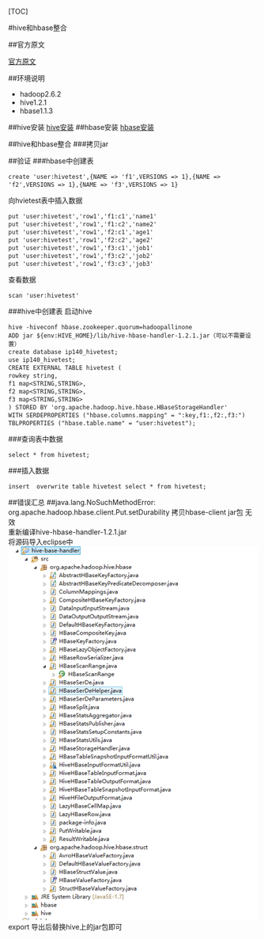 [TOC]

#hive和hbase整合

##官方原文

[官方原文](https://cwiki.apache.org/confluence/display/Hive/HBaseIntegration)

##环境说明

- hadoop2.6.2  
- hive1.2.1  
- hbase1.1.3

##hive安装
[hive安装](01.hive安装.md)
##hbase安装
[hbase安装](../04.hbase/01.hive伪分布式安装.md)

##hive和hbase整合
###拷贝jar


##验证
###hbase中创建表

	create 'user:hivetest',{NAME => 'f1',VERSIONS => 1},{NAME => 'f2',VERSIONS => 1},{NAME => 'f3',VERSIONS => 1}

向hvietest表中插入数据
	
	put 'user:hivetest','row1','f1:c1','name1'
	put 'user:hivetest','row1','f1:c2','name2'
	put 'user:hivetest','row1','f2:c1','age1'
	put 'user:hivetest','row1','f2:c2','age2'
	put 'user:hivetest','row1','f3:c1','job1'
	put 'user:hivetest','row1','f3:c2','job2'
	put 'user:hivetest','row1','f3:c3','job3'

查看数据

	scan 'user:hivetest'

###hive中创建表
启动hive   

	hive -hiveconf hbase.zookeeper.quorum=hadoopallinone
	ADD jar ${env:HIVE_HOME}/lib/hive-hbase-handler-1.2.1.jar（可以不需要设置）
	create database ip140_hivetest;
	use ip140_hivetest;
	CREATE EXTERNAL TABLE hivetest (
	rowkey string,
	f1 map<STRING,STRING>,
	f2 map<STRING,STRING>,
	f3 map<STRING,STRING>
	) STORED BY 'org.apache.hadoop.hive.hbase.HBaseStorageHandler'
	WITH SERDEPROPERTIES ("hbase.columns.mapping" = ":key,f1:,f2:,f3:")
	TBLPROPERTIES ("hbase.table.name" = "user:hivetest");
###查询表中数据
	
	select * from hivetest;

###插入数据
	
	insert  overwrite table hivetest select * from hivetest;

##错误汇总
##java.lang.NoSuchMethodError: org.apache.hadoop.hbase.client.Put.setDurability
拷贝hbase-client jar包 无效  
重新编译hive-hbase-handler-1.2.1.jar  
将源码导入eclipse中
![导入源码](_img/11.png)  
export 导出后替换hive上的jar包即可